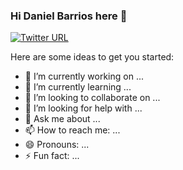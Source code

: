 ### Hi Daniel Barrios here 👋
[![Twitter URL](https://img.shields.io/twitter/url?label=Daniel%20Barrios&logo=twitter&logoColor=1DA1F2&style=for-the-badge&url=https%3A%2F%2Ftwitter.com%2Fdanigerson19)](https://mobile.twitter.com/danigerson19)

Here are some ideas to get you started:

- 🔭 I’m currently working on ...
- 🌱 I’m currently learning ...
- 👯 I’m looking to collaborate on ...
- 🤔 I’m looking for help with ...
- 💬 Ask me about ...
- 📫 How to reach me: ...
- 😄 Pronouns: ...
- ⚡ Fun fact: ...
